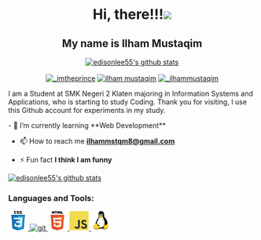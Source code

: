 <h1 align="center">Hi, there!!!<a><img src="https://media.giphy.com/media/hvRJCLFzcasrR4ia7z/giphy.gif" width="5%"></a></h1>
<h2 align="center">My name is Ilham Mustaqim</h2>

<p align="center">
  <a href="https://github.com/ilhamust"><img src="https://github-readme-stats.vercel.app/api?username=ilhamust&show_icons=true&hide_border=true&theme=transparent" alt="edisonlee55's github stats"></a>
</p>


<p align="center">
<a href="https://twitter.com/_imtheprince" target="blank"><img align="center" src="https://raw.githubusercontent.com/rahuldkjain/github-profile-readme-generator/master/src/images/icons/Social/twitter.svg" alt="_imtheprince" height="30" width="40" /></a>
<a href="https://linkedin.com/in/ilham mustaqim" target="blank"><img align="center" src="https://raw.githubusercontent.com/rahuldkjain/github-profile-readme-generator/master/src/images/icons/Social/linked-in-alt.svg" alt="ilham mustaqim" height="30" width="40" /></a>
<a href="https://instagram.com/_ilhammustaqim" target="blank"><img align="center" src="https://raw.githubusercontent.com/rahuldkjain/github-profile-readme-generator/master/src/images/icons/Social/instagram.svg" alt="_ilhammustaqim" height="30" width="40" /></a>
</p>

<p>I am a Student at SMK Negeri 2 Klaten majoring in Information Systems and Applications, who is starting to study Coding.
Thank you for visiting, I use this Github account for experiments in my study.</p>
- 🌱 I’m currently learning **Web Development**

- 📫 How to reach me **ilhammstqm8@gmail.com**

- ⚡ Fun fact **I think I am funny**


<a href="https://github.com/ilhamust"><img src="https://github-readme-stats.vercel.app/api/top-langs/?username=ilhamust&layout=compact&show_icons=true&hide_border=true&theme=transparent" alt="edisonlee55's github stats"></a>

<h3 align="left">Languages and Tools:</h3>
<p align="left"> <a href="https://www.w3schools.com/css/" target="_blank" rel="noreferrer"> <img src="https://raw.githubusercontent.com/devicons/devicon/master/icons/css3/css3-original-wordmark.svg" alt="css3" width="40" height="40"/> </a> <a href="https://git-scm.com/" target="_blank" rel="noreferrer"> <img src="https://www.vectorlogo.zone/logos/git-scm/git-scm-icon.svg" alt="git" width="40" height="40"/> </a> <a href="https://www.w3.org/html/" target="_blank" rel="noreferrer"> <img src="https://raw.githubusercontent.com/devicons/devicon/master/icons/html5/html5-original-wordmark.svg" alt="html5" width="40" height="40"/> </a> <a href="https://developer.mozilla.org/en-US/docs/Web/JavaScript" target="_blank" rel="noreferrer"> <img src="https://raw.githubusercontent.com/devicons/devicon/master/icons/javascript/javascript-original.svg" alt="javascript" width="40" height="40"/> </a> <a href="https://www.linux.org/" target="_blank" rel="noreferrer"> <img src="https://raw.githubusercontent.com/devicons/devicon/master/icons/linux/linux-original.svg" alt="linux" width="40" height="40"/> </a> </p>


<!---
ilhamust/ilhamust is a ✨ special ✨ repository because its `README.md` (this file) appears on your GitHub profile.
You can click the Preview link to take a look at your changes.
--->
